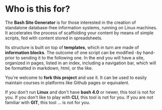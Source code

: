 # Who is this for?

The **Bash Site Generator** is for those interested in the creation of standalone database-free information systems, running on Linux machines. It accelerates the process of scaffolding your content by means of simple scripts, fed with content stored in spreadsheets.

Its structure is built on top of **templates**, which in turn are made of **information blocks**. The outcome of one script can be modified -by hand- prior to sending it to the following one. In the end you will have a site, organized in pages, listed in an index, including a navigation bar, which will be formatted in markdown, html, or the like.

You're welcome to **fork this project** and use it. It can be used to easily maintain courses in platforms like Github pages or equivalent.

If you don't run **Linux** and don't have **bash 4.0** or newer, this tool is not for you. If you don't like to play with **CLI**, this tool is not for you. If you are not familiar with **GIT**, this tool ... is not for you.
